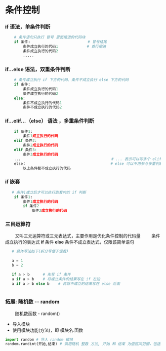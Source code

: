 # 条件控制
### if 语法，单条件判断

```python
    # 条件语句只执行 冒号 里面缩进的代码块
    if 条件:                          # 冒号结尾
        条件成立执行的代码1             # 首行缩进
        条件成立执行的代码2
        .....
```

### if...else 语法，双重条件判断 



```python
    # 条件成立执行 if 下方的代码，条件不成立执行 else 下方的代码
    if 条件:
        条件成立执行的代码1
        条件成立执行的代码2
    else:
        条件不成立执行的代码1
        条件不成立执行的代码2

```

### if...elif...（else） 语法 ，多重条件判断



```python
    if 条件1:
        条件1成立执行的代码
    elif 条件2:
        条件2成立执行的代码
    elif 条件3:
        条件3成立执行的代码
    ...                                         # ... 表示可以写多个 elif 条件
    else：                                      # else 可以不用参与多重判断，只有 elif 条件判断
        以上条件都不成立执行的代码
```


### if 嵌套


```python
   # 条件1成立后才可以执行嵌套内的 if 判断
    if 条件1:
        条件1成立执行的代码
        if 条件2
            条件2成立执行的代码

```


### 三目运算符
&emsp;&emsp; 又叫三元运算符或三元表达式，主要作用是优化条件控制的代码量
&emsp;&emsp; 条件成立执行的表达式 **if** 条件 **else** 条件不成立表达式，仅限该简单语句

```python
   # 具体写法如下(拆分写便于观看)
   
   a = 1
   b = 2
   
   if a > b      # 先写 if 条件
   a if a > b    # 将成立条件的结果写在 if 左边
   a if a > b else b    # 再将不成立的结果写在 else 后面
   
```


### 拓展: 随机数 -- random
&emsp;&emsp; 随机数函数 - random()
* 导入模块
* 使用模块功能(方法)，即 模块名.函数


```python
import random # 导入 random 模块
random.randint(开始,结束) # 调用随机 整数 方法, 开始 和 结束 为值区间范围，包括开始和结束

```










